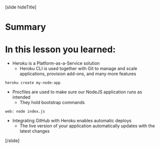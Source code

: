 [slide hideTitle]

# Summary

# In this lesson you learned:

- Heroku is a Platform-as-a-Service solution
  - Heroku CLI is used together with Git to manage and scale applications, provision add-ons, and many more features

`heroku create my-node-app`


- Procfiles are used to make sure our NodeJS application runs as intended
  - They hold bootstrap commands

`web: node index.js`

- Integrating GitHub with Heroku enables automatic deploys
  - The live version of your application automatically updates with the latest changes

[/slide]
